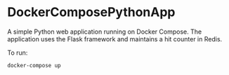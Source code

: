# DockerComposePythonApp
A simple Python web application running on Docker Compose. The application uses the Flask framework and maintains a hit counter in Redis.

To run: 

``` 
docker-compose up
```

